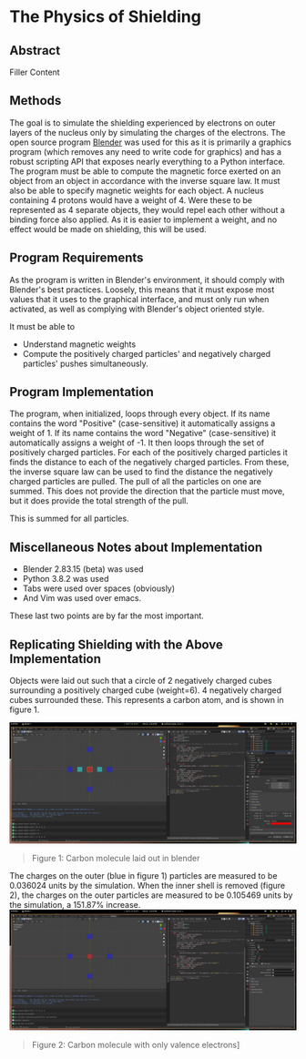 # The Physics of Shielding

## Abstract
Filler Content

## Methods
The goal is to simulate the shielding experienced by electrons on outer layers of the nucleus only by simulating the charges of the electrons. The open source program [Blender](https://blender.org) was used for this as it is primarily a graphics program (which removes any need to write code for graphics) and has a robust scripting API that exposes nearly everything to a Python interface. The program must be able to compute the magnetic force exerted on an object from an object in accordance with the inverse square law. It must also be able to specify magnetic weights for each object. A nucleus containing 4 protons would have a weight of 4. Were these to be represented as 4 separate objects, they would repel each other without a binding force also applied. As it is easier to implement a weight, and no effect would be made on shielding, this will be used.

## Program Requirements
As the program is written in Blender's environment, it should comply with Blender's best practices. Loosely, this means that it must expose most values that it uses to the graphical interface, and must only run when activated, as well as complying with Blender's object oriented style.

It must be able to
- Understand magnetic weights
- Compute the positively charged particles' and negatively charged particles' pushes simultaneously.

## Program Implementation 

The program, when initialized, loops through every object. If its name contains the word "Positive" (case-sensitive) it automatically assigns a weight of 1. If its name contains the word "Negative" (case-sensitive) it automatically assigns a weight of -1. It then loops through the set of positively charged particles. For each of the positively charged particles it finds the distance to each of the negatively charged particles. From these, the inverse square law can be used to find the distance the negatively charged particles are pulled. The pull of all the particles on one are summed. This does not provide the direction that the particle must move, but it does provide the total strength of the pull.

This is summed for all particles. 

## Miscellaneous Notes about Implementation

- Blender 2.83.15 (beta) was used
- Python 3.8.2 was used
- Tabs were used over spaces (obviously)
- And Vim was used over emacs.

These last two points are by far the most important.

## Replicating Shielding with the Above Implementation
Objects were laid out such that a circle of 2 negatively charged cubes surrounding a positively charged cube (weight=6). 4 negatively charged cubes surrounded these. This represents a carbon atom, and is shown in figure 1.

![Figure 1: Carbon molecule laid out in blender](/fig1.png)
> Figure 1: Carbon molecule laid out in blender

The charges on the outer (blue in figure 1) particles are measured to be 0.036024 units by the simulation. When the inner shell is removed (figure 2), the charges on the outer particles are measured to be 0.105469 units by the simulation, a 151.87% increase.
![Figure 2: Carbon molecule with only valence electrons](/fig2.png)
> Figure 2: Carbon molecule with only valence electrons]

